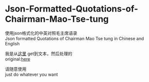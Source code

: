 # Json-Formatted-Quotations-of-Chairman-Mao-Tse-tung
使用json格式化的中英对照毛主席语录  
Json formatted Quotations of Chairman Mao Tse tung in Chinese and English

我是从[这里](https://github.com/linfzxy/Quotations-from-Chairman-Mao-Tse-tung) get到文本，然后处理的  
original:[here](https://github.com/linfzxy/Quotations-from-Chairman-Mao-Tse-tung)

请随意使用  
just do whatever you want